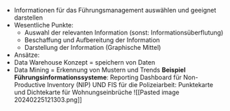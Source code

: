 - Informationen für das Führungsmanagement auswählen und geeignet darstellen
- Wesentliche Punkte:
	- Auswahl der relevanten Information (sonst: Informationsüberflutung)
	- Beschaffung und Aufbereitung der Information
	- Darstellung der Information (Graphische Mittel)
- Ansätze:
- Data Warehouse Konzept = speichern von Daten
- Data Mining = Erkennung von Mustern und Trends
**Beispiel Führungsinformationssysteme**: 
Reporting Dashboard für Non-Productive Inventory (NIP) UND FIS für die Polizeiarbeit: Punktekarte und Dichtekarte für Wohnungseinbrüche
![[Pasted image 20240225121303.png]]